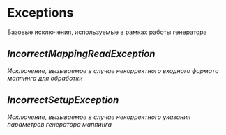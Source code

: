 # Exceptions
Базовые исключения, используемые в рамках работы генератора

## *IncorrectMappingReadException*
*Исключение, вызываемое в случае некорректного входного формата маппинга для обработки*





## *IncorrectSetupException*
*Исключение, вызываемое в случае некорректного указания параметров генератора маппинга*



